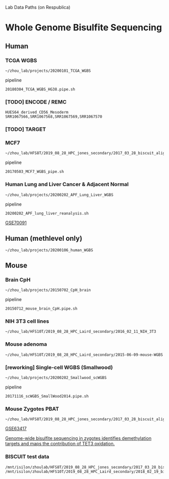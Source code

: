 Lab Data Paths (on Respublica)

# Whole Genome Bisulfite Sequencing

## Human

### TCGA WGBS 
```
~/zhou_lab/projects/20200101_TCGA_WGBS
```

pipeline
```
20180304_TCGA_WGBS_HG38.pipe.sh
```

### [TODO] ENCODE / REMC

```
HUES64_derived_CD56_Mesoderm    SRR1067566,SRR1067568,SRR1067569,SRR1067570
```

### [TODO] TARGET


### MCF7

```
~/zhou_lab/HFS8T/2019_08_28_HPC_jones_secondary/2017_03_28_biscuit_align/MCF7/
```

pipeline
```
20170503_MCF7_WGBS_pipe.sh
```

### Human Lung and Liver Cancer & Adjacent Normal

```
~/zhou_lab/projects/20200202_APF_Lung_Liver_WGBS
```

pipeline
```
20200202_APF_lung_liver_reanalysis.sh
```

[GSE70091](https://www.ncbi.nlm.nih.gov/geo/query/acc.cgi?acc=GSE70091)

## Human (methlevel only)

```
~/zhou_lab/projects/20200106_human_WGBS
```

## Mouse

### Brain CpH

```
~/zhou_lab/projects/20150702_CpH_brain
```

pipeline
```
20150712_mouse_brain_CpH.pipe.sh
```

### NIH 3T3 cell lines

```
~/zhou_lab/HFS10T/2019_08_28_HPC_Laird_secondary/2016_02_11_NIH_3T3
```

### Mouse adenoma

```
~/zhou_lab/HFS10T/2019_08_28_HPC_Laird_secondary/2015-06-09-mouse-WGBS
```

### [reworking] Single-cell WGBS (Smallwood)

```
~/zhou_lab/projects/20200202_Smallwood_scWGBS
```

pipeline
```
20171116_scWGBS_SmallWood2014.pipe.sh
```

### Mouse Zygotes PBAT

```
~/zhou_lab/HFS8T/2019_08_28_HPC_jones_secondary/2017_03_28_biscuit_align/PBAT_mouse_zyogte
```

[GSE63417](https://www.ncbi.nlm.nih.gov/geo/query/acc.cgi?acc=GSE63417)

[Genome-wide bisulfite sequencing in zygotes identifies demethylation targets and maps the contribution of TET3 oxidation.](https://www.ncbi.nlm.nih.gov/pubmed/25497087)


### BISCUIT test data	

```
/mnt/isilon/zhoulab/HFS8T/2019_08_28_HPC_jones_secondary/2017_03_28_biscuit_align
/mnt/isilon/zhoulab/HFS10T/2019_08_28_HPC_Laird_secondary/2018_02_19_biscuit_test
```


